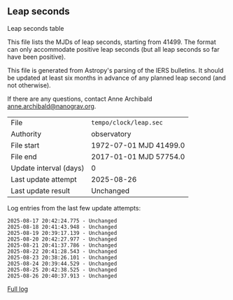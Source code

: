 
## Leap seconds

Leap seconds table

This file lists the MJDs of leap seconds, starting from 41499.
The format can only accommodate positive leap seconds (but all
leap seconds so far have been positive).

This file is generated from Astropy's parsing of the IERS
bulletins. It should be updated at least six months in advance
of any planned leap second (and not otherwise).

If there are any questions, contact Anne Archibald
<anne.archibald@nanograv.org>.

|     |     |
|:--- |:--- |
| File | `tempo/clock/leap.sec` |
| Authority | observatory |
| File start | 1972-07-01 MJD 41499.0 |
| File end | 2017-01-01 MJD 57754.0 |
| Update interval (days) | 0 |
| Last update attempt | 2025-08-26 |
| Last update result | Unchanged |

Log entries from the last few update attempts:
```
2025-08-17 20:42:24.775 - Unchanged
2025-08-18 20:41:43.948 - Unchanged
2025-08-19 20:39:17.139 - Unchanged
2025-08-20 20:42:27.977 - Unchanged
2025-08-21 20:41:37.786 - Unchanged
2025-08-22 20:41:28.543 - Unchanged
2025-08-23 20:38:26.101 - Unchanged
2025-08-24 20:39:44.529 - Unchanged
2025-08-25 20:42:38.525 - Unchanged
2025-08-26 20:40:37.913 - Unchanged
```
[Full log](https://raw.githubusercontent.com/ipta/pulsar-clock-corrections/main/log/tempo/clock/leap.sec.log)
